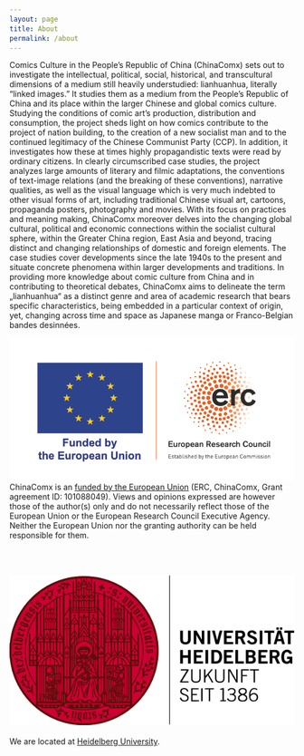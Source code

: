 ```yaml
---
layout: page
title: About
permalink: /about
---
```


Comics Culture in the People’s Republic of China (ChinaComx) sets out to investigate the intellectual, political, social, historical, and transcultural dimensions of a medium still heavily understudied: lianhuanhua, literally “linked images.” It studies them as a medium from the People’s Republic of China and its place within the larger Chinese and global comics culture. Studying the conditions of comic art’s production, distribution and consumption, the project sheds light on how comics contribute to the project of nation building, to the creation of a new socialist man and to the continued legitimacy of the Chinese Communist Party (CCP). In addition, it investigates how these at times highly propagandistic texts were read by ordinary citizens. In clearly circumscribed case studies, the project analyzes large amounts of literary and filmic adaptations, the conventions of text-image relations (and the breaking of these conventions), narrative qualities, as well as the visual language which is very much indebted to other visual forms of art, including traditional Chinese visual art, cartoons, propaganda posters, photography and movies. With its focus on practices and meaning making, ChinaComx moreover delves into the changing global cultural, political and economic connections within the socialist cultural sphere, within the Greater China region, East Asia and beyond, tracing distinct and changing relationships of domestic and foreign elements. The case studies cover developments since the late 1940s to the present and situate concrete phenomena within larger developments and traditions. In providing more knowledge about comic culture from China and in contributing to theoretical debates, ChinaComx aims to delineate the term „lianhuanhua“ as a distinct genre and area of academic research that bears specific characteristics, being embedded in a particular context of origin, yet, changing across time and space as Japanese manga or Franco-Belgian bandes desinnées.

![Alt text](../assets/img/logo-erc.png) 
ChinaComx is an [funded by the European Union](https://cordis.europa.eu/project/id/101088049) (ERC, ChinaComx, Grant agreement ID: 101088049). Views and opinions expressed are however those of the author(s) only and do not necessarily reflect those of the European Union or the European Research Council Executive Agency. Neither the European Union nor the granting authority can be held responsible for them.

<br>
<br>

![Alt text](../assets/img/logo-heidelberg.png)
<br>
<br>
We are located at [Heidelberg University](https://www.uni-heidelberg.de/fakultaeten/philosophie/zo/sinologie/research/project-comics.html).